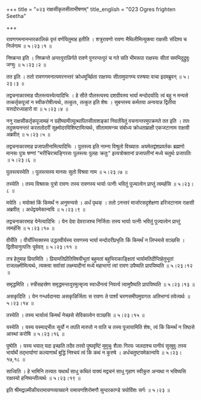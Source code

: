 +++
title = "०२३ राक्षसीकृतसीताभीषणम्"
title_english = "023 Ogres frighten Seetha"

+++


रावणगमनानन्तरकालिकं वृत्तं वर्णयितुमाह इतीति । शत्रुरावणो रावणः
मैथिलीमित्युक्त्वा राक्षसीः संदिश्य च निर्जगाम  ॥  ५।२३।१  ॥   

  

निष्क्रन्त इति । निष्क्रन्ते अन्तःपुरान्निर्गते रावणे पुनरन्तःपुरं च गते
सति भीमरूपा राक्षस्यः सीतां समभिदुद्रुवुः जग्मुः  ॥  ५।२३।२  ॥   

  

तत इति । ततो रावणगमनात्पमरनन्तरं क्रोधमूर्च्छिता राक्षस्यः सीतामुपागम्य
परुषया वाचा इदमब्रुवन्  ॥  ५।२३।३  ॥   

  

तद्वचनाकारमाह पौलस्त्यस्येत्यादिभिः । हे सीते पौलस्त्यस्य दशग्रीवस्य
भार्या मन्दोदर्यादिः त्वं बहु न मन्यसे तत्कर्तृकपूजां न
स्वीकरोषीत्यर्थः, तत्कुतः, तत्कुत इति शेषः । सुबन्तस्य कर्मतया अन्वयान्न
द्वितीया यत्तदोरध्याहारो वा  ॥  ५।२३।४  ॥   

  

ननु राक्षसीकर्तृकपूजामहं न ग्रहीष्यामीत्युत्थापितसीताशङ्कां निवर्तयितुं
वचनान्तरमुपक्रमते तत इति । ततः तदुक्त्यनन्तरं करतलोदरीं
सूक्ष्मोदरविशिष्टामित्यर्थः, सीतामामन्त्र्य संबोध्य क्रोधताम्राक्षी
एकजटानाम राक्षसी अब्रवीत्  ॥  ५।२३।५  ॥   

  

तद्वचनाकारमाह प्रजापतीनामित्यादिभिः । पुलस्त्य इति नाम्ना विश्रुतो
विख्यातः अयमेतद्वंशप्रवर्तकः ब्रह्मणो मानसः पुत्रः षण्णां
"मरीचिरत्र्यङ्गिरसः पुलस्त्यः पुलहः क्रतुः" इत्यत्रोक्तानां प्रजापतीनां
मध्ये चतुर्थः प्रजापतिः  ॥  ५।२३।६ ॥   

  

पुलस्त्यस्येति । पुलस्त्यस्य मानसः सुतो विश्रवा नाम  ॥  ५।२३।७  ॥   

  

तस्येति । तस्य विश्रवसः पुत्रो रावणः तस्य रावणस्य भार्याः पत्नीः भवितुं
पूज्यात्वेन प्राप्तुं त्वमर्हसि  ॥  ५।२३।८  ॥   

  

मयेति । मयोक्तं किं किमर्थं न अनुमन्यसे । अर्धं पृथक् । ततो ऽनन्तरं
मार्जारसदृशेक्षणा हरिजटानाम राक्षसी अब्रवीत् । अर्धद्वयमेकान्वयि  ॥ 
५।२३।९  ॥   

  

तद्वचनाकारमाह येनेत्यादिभिः । येन देवा देवराजश्च निर्जिताः तस्य भार्याः
पत्नीः भवितुं पूज्यात्वेन प्राप्तुं त्वमर्हसि  ॥  ५।२३।१०  ॥   

  

वीर्येति । वीर्योत्सिक्तस्य उद्धतवीर्यस्य रावणस्य भार्या
मन्दोदरीप्रभृतिः किं किमर्थं न लिप्स्यसे वाञ्छसि । द्वितीयानुत्पत्तिः
पूर्ववत्  ॥  ५।२३।११  ॥   

  

तत्र हेतुमाह प्रियामिति । प्रियामतिप्रीतिविषयीभूतां बहुमतां
बहुभिराकाङ्क्षितां भार्यामतिदीप्तिहेतुभूतां राजलक्ष्मीमित्यर्थः,
त्यक्त्वा सर्वासां लक्ष्म्यादीनां मध्ये महाभागां त्वां रावण उपैष्यति
प्रापयिष्यति  ॥  ५।२३।१२  ॥   

  

समृद्धमिति । स्त्रीसहस्रेण समृद्धमन्तःपुरमुत्सृज्य स्वाधीनत्वं निवर्त्य
त्वामुपैष्यति प्रापयिष्यति  ॥  ५।२३।१३  ॥   

  

असकृदिति । येन गन्धर्वदानवा असकृन्निर्जिताः स रावणः ते पार्श्वं
चरणसमीपमुपागतः अतिभाग्यं तवेत्यर्थः  ॥  ५।२३।१४  ॥   

  

तस्येति । तस्य भार्यात्वं किमर्थं नेच्छसे सेविकात्वेन वाञ्छसि  ॥  ५।२३।१५
 ॥   

  

यस्येति । यस्य यस्माद्भीतः सूर्यो न तपति मारुतो न वाति च तस्य पूजायामिति
शेषः, त्वं किं किमर्थं न तिष्ठसे आस्थां करोषि  ॥  ५।२३।१६  ॥   

  

पुष्पेति । यस्य भयात् यदा इच्छति तदैव तरवो पुष्पवृष्टिं मुमुचुः शैलाः
गिरयः जलदाश्च पानीयं सुस्रुवुः तस्य भार्यार्थे तद्भार्याणां कल्याणार्थं
बुद्धिं निश्चयं त्वं किं कथं न कुरुषे । अर्धचतुष्टयमेकान्वयि  ॥ 
५।२३।१७,१८  ॥   

  

साध्विति । हे भामिनि तत्त्वतः यथार्थं साधु कथितं वाक्यं मद्वचनं साधु
गृहाण स्वीकुरु अन्यथा न भविष्यसि राक्षस्यो हनिष्यन्तीत्यर्थः  ॥  ५।२३।१९
 ॥   

  

इति श्रीमद्वाल्मीकीयरामायणव्याख्याने रामायणशिरोमणौ सुन्दरकाण्डे
त्रयोविंशः सर्गः  ॥  ५।२३  ॥   

  


